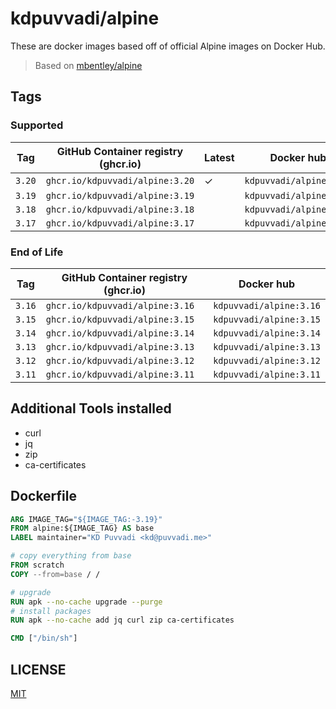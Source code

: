 # kdpuvvadi/alpine

These are docker images based off of official Alpine images on Docker Hub.

> Based on [mbentley/alpine](https://github.com/mbentley/docker-base-alpine)

## Tags

### Supported

| Tag    | GitHub Container registry (ghcr.io)   | Latest | Docker hub              |
|--------|---------------------------------------|--------|-------------------------|
| `3.20` | `ghcr.io/kdpuvvadi/alpine:3.20`       | &check;| `kdpuvvadi/alpine:3.20` |
| `3.19` | `ghcr.io/kdpuvvadi/alpine:3.19`       |        | `kdpuvvadi/alpine:3.19` |
| `3.18` | `ghcr.io/kdpuvvadi/alpine:3.18`       |        | `kdpuvvadi/alpine:3.18` |
| `3.17` | `ghcr.io/kdpuvvadi/alpine:3.17`       |        | `kdpuvvadi/alpine:3.17` |

### End of Life

| Tag    | GitHub Container registry (ghcr.io)   | Docker hub              |
|--------|---------------------------------------|-------------------------|
| `3.16` | `ghcr.io/kdpuvvadi/alpine:3.16`       | `kdpuvvadi/alpine:3.16` |
| `3.15` | `ghcr.io/kdpuvvadi/alpine:3.15`       | `kdpuvvadi/alpine:3.15` |
| `3.14` | `ghcr.io/kdpuvvadi/alpine:3.14`       | `kdpuvvadi/alpine:3.14` |
| `3.13` | `ghcr.io/kdpuvvadi/alpine:3.13`       | `kdpuvvadi/alpine:3.13` |
| `3.12` | `ghcr.io/kdpuvvadi/alpine:3.12`       | `kdpuvvadi/alpine:3.12` |
| `3.11` | `ghcr.io/kdpuvvadi/alpine:3.11`       | `kdpuvvadi/alpine:3.11` |

## Additional Tools installed

- curl
- jq
- zip
- ca-certificates

## Dockerfile

```Dockerfile
ARG IMAGE_TAG="${IMAGE_TAG:-3.19}"
FROM alpine:${IMAGE_TAG} AS base
LABEL maintainer="KD Puvvadi <kd@puvvadi.me>"

# copy everything from base
FROM scratch
COPY --from=base / /

# upgrade
RUN apk --no-cache upgrade --purge
# install packages
RUN apk --no-cache add jq curl zip ca-certificates

CMD ["/bin/sh"]
```

## LICENSE
[MIT](/LICENSE)
